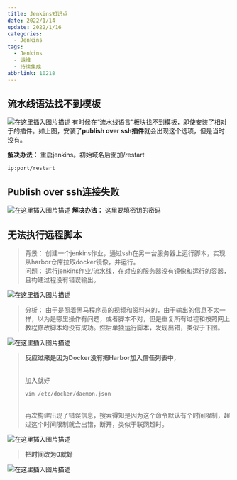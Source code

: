 ```yaml
---
title: Jenkins知识点
date: 2022/1/14
update: 2022/1/16
categories:
  - Jenkins
tags:
  - Jenkins
  - 运维
  - 持续集成
abbrlink: 10218
---
```






##  流水线语法找不到模板
![在这里插入图片描述](https://img-blog.csdnimg.cn/e93ad73b8c094398bdfc1b49f5388317.png?x-oss-process=image/watermark,type_d3F5LXplbmhlaQ,shadow_50,text_Q1NETiBA6IiU54uXMeWPtw==,size_20,color_FFFFFF,t_70,g_se,x_16)
有时候在“流水线语言”板块找不到模板，即使安装了相对于的插件。如上图，安装了**publish over ssh插件**就会出现这个选项，但是当时没有。

**解决办法：**
重启jenkins。初始域名后面加/restart

```
ip:port/restart
```
##  Publish over ssh连接失败
![在这里插入图片描述](https://img-blog.csdnimg.cn/72c9e5709ded45fcadfc75afc94e0baf.png?x-oss-process=image/watermark,type_d3F5LXplbmhlaQ,shadow_50,text_Q1NETiBA6IiU54uXMeWPtw==,size_20,color_FFFFFF,t_70,g_se,x_16)
**解决办法：**
这里要填密钥的密码

##  无法执行远程脚本

> 背景： 
> 创建一个jenkins作业，通过ssh在另一台服务器上运行脚本，实现从harbor仓库拉取docker镜像，并运行。
> <br>
> 问题： 运行jenkins作业/流水线，在对应的服务器没有镜像和运行的容器，且构建过程没有错误输出。

![在这里插入图片描述](https://img-blog.csdnimg.cn/833850a8163b42f79d14e14b9551c356.png?x-oss-process=image/watermark,type_d3F5LXplbmhlaQ,shadow_50,text_Q1NETiBA6IiU54uXMeWPtw==,size_20,color_FFFFFF,t_70,g_se,x_16)

> 分析：
> 由于是照着黑马程序员的视频和资料来的，由于输出的信息不太一样，以为是哪里操作有问题，或者脚本不对，但是重复所有过程和按照网上教程修改脚本均没有成功。然后单独运行脚本，发现出错，类似于下图。

![在这里插入图片描述](https://img-blog.csdnimg.cn/635aed74d26a41bc84833f34bef37f50.png)

> **反应过来是因为Docker没有把Harbor加入信任列表中**，
> 
><br> 加入就好
> 
> ```vim /etc/docker/daemon.json ```
> 
>
><br> 再次构建出现了错误信息，搜索得知是因为这个命令默认有个时间限制，超过这个时间限制就会出错，断开，类似于联网超时。

![在这里插入图片描述](https://img-blog.csdnimg.cn/cf2801f8c63a42bb8e91adf61a3f8590.png?x-oss-process=image/watermark,type_d3F5LXplbmhlaQ,shadow_50,text_Q1NETiBA6IiU54uXMeWPtw==,size_20,color_FFFFFF,t_70,g_se,x_16)

> **把时间改为0就好**

![在这里插入图片描述](https://img-blog.csdnimg.cn/30e99ed138474b01800e583e61389dfd.png)


